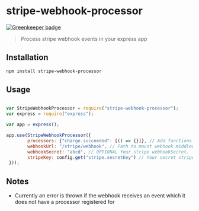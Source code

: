 # stripe-webhook-processor

[![Greenkeeper badge](https://badges.greenkeeper.io/gcoombe/stripe-webhook-processor.svg)](https://greenkeeper.io/)
> Process stripe webhook events in your express app

## Installation 
```bash
npm install stripe-webhook-processor
```

## Usage

```js

var StripeWebhookProcessor = require("stripe-webhook-processor");
var express = require("express");

var app = express();

app.use(StripeWebhookProcessor({
        processors: {"charge.succeeded": [() => {}]}, // Add functions to be called when an event of type is received
        webhookUrl: "/stripe/webhook", // Path to mount webhook middleware at
        webhookSecret: "abcd", // OPTIONAL Your stripe webhookSecret.  Required for webhook-signing validation
        stripeKey: config.get("stripe.secretKey") // Your secret stripe api key
 }));
```

## Notes

- Currently an error is thrown if the webhook receives an event which it does not have a processor registered for
